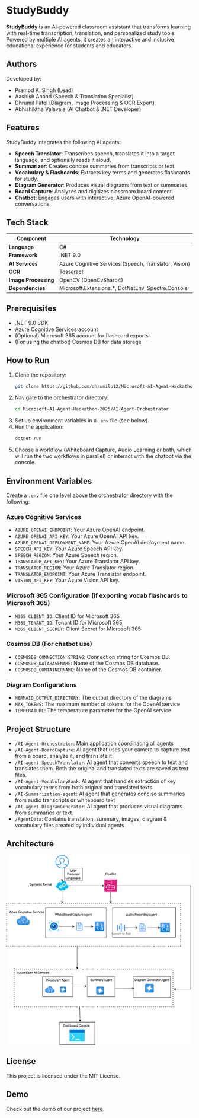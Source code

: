 # StudyBuddy

**StudyBuddy** is an AI-powered classroom assistant that transforms learning with real-time transcription, translation, and personalized study tools. Powered by multiple AI agents, it creates an interactive and inclusive educational experience for students and educators.

## Authors

Developed by:

- Pramod K. Singh (Lead)
- Aashish Anand (Speech & Translation Specialist)
- Dhrumil Patel (Diagram, Image Processing & OCR Expert)
- Abhishiktha Valavala (AI Chatbot & .NET Developer)

## Features

StudyBuddy integrates the following AI agents:

- **Speech Translator**: Transcribes speech, translates it into a target language, and optionally reads it aloud.
- **Summarizer**: Creates concise summaries from transcripts or text.
- **Vocabulary & Flashcards**: Extracts key terms and generates flashcards for study.
- **Diagram Generator**: Produces visual diagrams from text or summaries.
- **Board Capture**: Analyzes and digitizes classroom board content.
- **Chatbot**: Engages users with interactive, Azure OpenAI-powered conversations.

## Tech Stack

| Component            | Technology                                            |
| -------------------- | ----------------------------------------------------- |
| **Language**         | C#                                                    |
| **Framework**        | .NET 9.0                                              |
| **AI Services**      | Azure Cognitive Services (Speech, Translator, Vision) |
| **OCR**              | Tesseract                                             |
| **Image Processing** | OpenCV (OpenCvSharp4)                                 |
| **Dependencies**     | Microsoft.Extensions.\*, DotNetEnv, Spectre.Console   |

## Prerequisites

- .NET 9.0 SDK
- Azure Cognitive Services account
- (Optional) Microsoft 365 account for flashcard exports
- (For using the chatbot) Cosmos DB for data storage

## How to Run

1. Clone the repository:
   ```bash
   git clone https://github.com/dhrumilp12/Microsoft-AI-Agent-Hackathon-2025.git
   ```
2. Navigate to the orchestrator directory:
   ```bash
   cd Microsoft-AI-Agent-Hackathon-2025/AI-Agent-Orchestrator
   ```
3. Set up environment variables in a `.env` file (see below).
4. Run the application:
   ```bash
   dotnet run
   ```
5. Choose a workflow (Whiteboard Capture, Audio Learning or both, which will run the two workflows in parallel) or interact with the chatbot via the console.

## Environment Variables

Create a `.env` file one level above the orchestrator directory with the following:

### Azure Cognitive Services

- `AZURE_OPENAI_ENDPOINT`: Your Azure OpenAI endpoint.
- `AZURE_OPENAI_API_KEY`: Your Azure OpenAI API key.
- `AZURE_OPENAI_DEPLOYMENT_NAME`: Your Azure OpenAI deployment name.
- `SPEECH_API_KEY`: Your Azure Speech API key.
- `SPEECH_REGION`: Your Azure Speech region.
- `TRANSLATOR_API_KEY`: Your Azure Translator API key.
- `TRANSLATOR_REGION`: Your Azure Translator region.
- `TRANSLATOR_ENDPOINT`: Your Azure Translator endpoint.
- `VISION_API_KEY`: Your Azure Vision API key.

### Microsoft 365 Configuration (if exporting vocab flashcards to Microsoft 365)

- `M365_CLIENT_ID`: Client ID for Microsoft 365
- `M365_TENANT_ID`: Tenant ID for Microsoft 365
- `M365_CLIENT_SECRET`: Client Secret for Microsoft 365

### Cosmos DB (For chatbot use)

- `COSMOSDB_CONNECTION_STRING`: Connection string for Cosmos DB.
- `COSMOSDB_DATABASENAME`: Name of the Cosmos DB database.
- `COSMOSDB_CONTAINERNAME`: Name of the Cosmos DB container.

### Diagram Configurations

- `MERMAID_OUTPUT_DIRECTORY`: The output directory of the diagrams
- `MAX_TOKENS`: The maximum number of tokens for the OpenAI service
- `TEMPERATURE`: The temperature parameter for the OpenAI service

## Project Structure

- `/AI-Agent-Orchestrator`: Main application coordinating all agents
- `/AI-Agent-BoardCapture`: AI agent that uses your camera to capture text from a board, analyze it, and translate it
- `/AI-agent-SpeechTranslator`: AI agent that converts speech to text and translates them. Both the original and translated texts are saved as text files.
- `/AI-Agent-VocabularyBank`: AI agent that handles extraction of key vocabulary terms from both original and translated texts
- `/AI-Summarization-agent`: AI agent that generates concise summaries from audio transcripts or whiteboard text
- `/AI-agent-DiagramGenerator`: AI agent that produces visual diagrams from summaries or text.
- `/AgentData`: Contains translation, summary, images, diagram & vocabulary files created by individual agents

## Architecture

![Architecture](StudyBuddyArchitecture.png)

## License

This project is licensed under the MIT License.

## Demo

Check out the demo of our project [here](https://youtu.be/dUFULvcUJdk).

